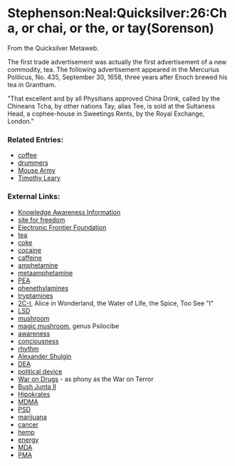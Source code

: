 
# Stephenson:Neal:Quicksilver:26:Cha, or chai, or the, or tay(Sorenson)

From the Quicksilver Metaweb.

The first trade advertisement was actually the first advertisement of a new commodity, tea. The following advertisement appeared in the Mercurius Polilicus, No. 435, September 30, 1658, three years after Enoch brewed his tea in Grantham. 

"That excellent and by all Physitians approved China Drink, called by the Chineans Tcha, by other nations Tay, alias Tee, is sold at the Sultaness Head, a cophee-house in Sweetings Rents, by the Royal Exchange, London."

### Related Entries:


* [coffee](/coffee)
* [drummers](/drummers)
* [Mouse Army](/mouse-army)
* [Timothy Leary](/timothy-leary)


### External Links:


* [Knowledge Awareness Information](/http-www-erowid-org)
* [site for freedom](/https-hyperreal-info)
* [Electronic Frontier Foundation](/http-www-eff-org)
* [tea](/)
* [coke](/)
* [cocaine](/)
* [caffeine](/)
* [amphetamine](/)
* [metaamphetamine](/)
* [PEA](/)
* [phenethylamines](/)
* [tryptamines](/)
* [2C-I](/), Alice in Wonderland, the Water of Life, the Spice, Too See "I"
* [LSD](/)
* [mushroom](/)
* [magic mushroom](/), genus Psilocibe
* [awareness](/)
* [conciousness](/)
* [rhythm](/)
* [Alexander Shulgin](/)
* [DEA](/)
* [political device](/)
* [War on Drugs](/) - as phony as the War on Terror
* [Bush Junta II](/)
* [Hipokrates](/)
* [MDMA](/)
* [PSD](/)
* [marijuana](/)
* [cancer](/)
* [hemp](/)
* [energy](/)
* [MDA](/)
* [PMA](/)
